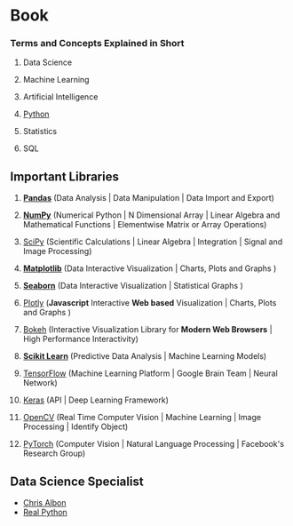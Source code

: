 # Book

### Terms and Concepts Explained in Short

1. Data Science

2. Machine Learning

3. Artificial Intelligence

4. [Python](https://docs.python.org/3/)

5. Statistics

6. SQL

## Important Libraries

1. [**Pandas**](https://pandas.pydata.org/) (Data Analysis | Data Manipulation | Data Import and Export)

2. [**NumPy**](https://numpy.org/) (Numerical Python | N Dimensional Array | Linear Algebra and Mathematical Functions | Elementwise Matrix or Array Operations)

3. [SciPy](https://www.scipy.org/) (Scientific Calculations | Linear Algebra | Integration | Signal and Image Processing)

4. [**Matplotlib**](https://matplotlib.org/) (Data Interactive Visualization | Charts, Plots and Graphs )

5. [**Seaborn**](https://seaborn.pydata.org/) (Data Interactive Visualization | Statistical Graphs )

6. [Plotly](https://plotly.com/) (**Javascript** Interactive **Web based** Visualization | Charts, Plots and Graphs )

7. [Bokeh](https://bokeh.org/) (Interactive Visualization Library for **Modern Web Browsers** | High Performance Interactivity)

8. [**Scikit Learn**](https://scikit-learn.org/) (Predictive Data Analysis | Machine Learning Models)

9. [TensorFlow](https://www.tensorflow.org/) (Machine Learning Platform | Google Brain Team | Neural Network)

10. [Keras](https://keras.io/) (API | Deep Learning Framework)

11. [OpenCV](https://opencv.org/) (Real Time Computer Vision | Machine Learning | Image Processing | Identify Object) 

12. [PyTorch](https://pytorch.org/) (Computer Vision | Natural Language Processing | Facebook's Research Group)


## Data Science Specialist

- [Chris Albon](https://chrisalbon.com/)
- [Real Python](https://realpython.com/)



